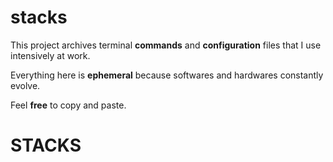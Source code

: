 # stacks

This project archives terminal **commands** and **configuration** files that I use intensively at work.

Everything here is **ephemeral** because softwares and hardwares constantly evolve.

Feel **free** to copy and paste.
# STACKS